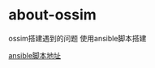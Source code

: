 # about-ossim
ossim搭建遇到的问题
使用ansible脚本搭建

[ansible脚本地址](https://github.com/mapbased/ansible-ossec-agent-deploy-ossim)
